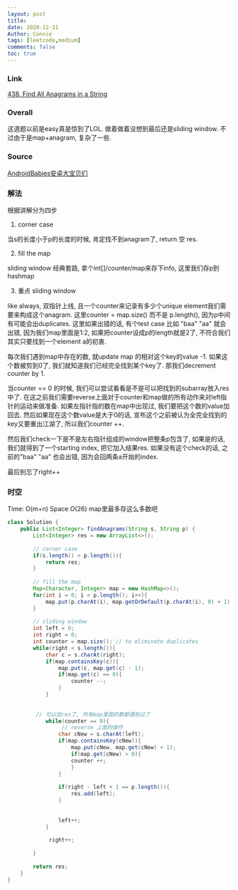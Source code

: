 ```yaml
---
layout: post
title: 
date: 2020-12-31
Author: Connie 
tags: [leetcode,medium]
comments: false
toc: true
---
```

### Link
[438. Find All Anagrams in a String](https://leetcode.com/problems/find-all-anagrams-in-a-string/)

### Overall
这道题以前是easy真是惊到了LOL. 做着做着没想到最后还是sliding window. 不过由于是map+anagram, 复杂了一些.

### Source
[AndroidBabies安卓大宝贝们](https://www.youtube.com/watch?v=brHksboh9hw)

### 解法
根据讲解分为四步

1. corner case

当s的长度小于p的长度的时候, 肯定找不到anagram了, return 空 res.

2. fill the map

sliding window 经典套路, 拿个int[]/counter/map来存下info, 这里我们存p到hashmap

3. 重点 sliding window

like always, 双指针上线, 且一个counter来记录有多少个unique element我们需要来构成这个anagram. 这里counter = map.size() 而不是 p.length(), 因为p中间有可能会出duplicates. 这里如果出错的话, 有个test case 比如 "baa" "aa" 就会出错, 因为我们map里面是1:2, 如果把counter设成p的length就是2了, 不符合我们其实只要找到一个element a的初衷.

每次我们遇到map中存在的数, 就update map 的相对这个key的value -1. 如果这个数被剪到0了, 我们就知道我们已经完全找到某个key了. 那我们decrement counter by 1. 

当counter == 0 的时候, 我们可以尝试看看是不是可以把找到的subarray放入res中了. 在这之前我们需要reverse上面对于counter和map做的所有动作来对left指针的运动来做准备. 如果左指针指的数在map中出现过, 我们要把这个数的value加回去. 然后如果现在这个数value是大于0的话, 宣布这个之前被认为全完全找到的key又要重出江湖了, 所以我们counter ++.

然后我们check一下是不是左右指针组成的window把整条p包含了, 如果是的话, 我们就得到了一个starting index, 把它加入结果res. 如果没有这个check的话, 之前的"baa" "aa" 也会出错, 因为会回两条a开始的index.

最后别忘了right++
### 时空
Time: O(m+n) Space O(26) map里最多存这么多数吧

```java
class Solution {
    public List<Integer> findAnagrams(String s, String p) {
        List<Integer> res = new ArrayList<>();
        
        // corner case
        if(s.length() < p.length()){
            return res;
        }
        
        // fill the map
        Map<Character, Integer> map = new HashMap<>();
        for(int i = 0; i < p.length(); i++){
            map.put(p.charAt(i), map.getOrDefault(p.charAt(i), 0) + 1);
        }
        
        // sliding window
        int left = 0;
        int right = 0;
        int counter = map.size(); // to eliminate duplicates
        while(right < s.length()){
            char c = s.charAt(right);
            if(map.containsKey(c)){
                map.put(c, map.get(c) - 1); 
                if(map.get(c) == 0){
                    counter --;
                }               
            }
            
            
         // 可以加res了, 所有map里面的数都遇到过了
            while(counter == 0){
                 // reverse 上面的操作
                char cNew = s.charAt(left);
                if(map.containsKey(cNew)){
                    map.put(cNew, map.get(cNew) + 1);
                    if(map.get(cNew) > 0){
                    counter ++;
                    } 
                }
                
                if(right - left + 1 == p.length()){
                    res.add(left);
                }
                
                
                left++;
            }
            
             right++;
            
        }
        
        return res;
    }
}
```
